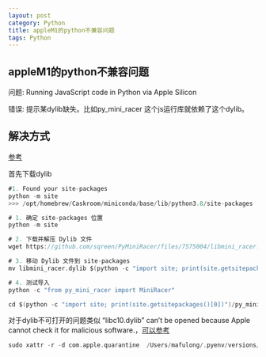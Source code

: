 ```yaml
---
layout: post
category: Python
title: appleM1的python不兼容问题
tags: Python
---
```


## appleM1的python不兼容问题

问题: Running JavaScript code in Python via Apple Silicon

错误: 提示某dylib缺失。比如py_mini_racer 这个js运行库就依赖了这个dylib。 





## 解决方式

[参考](https://medium.com/@Stephen.Z/%EF%B8%8Frunning-javascript-code-in-python-via-apple-silicon-ac9da5da39e3)



首先下载dylib

```scala
#1. Found your site-packages
python -m site
>>> /opt/homebrew/Caskroom/miniconda/base/lib/python3.8/site-packages

# 1. 确定 site-packages 位置
python -m site

# 2. 下载并解压 Dylib 文件
wget https://github.com/sqreen/PyMiniRacer/files/7575004/libmini_racer.dylib.zip && unzip libmini_racer.dylib.zip

# 3. 移动 Dylib 文件到 site-packages
mv libmini_racer.dylib $(python -c "import site; print(site.getsitepackages()[0])")/py_mini_racer/.

# 4. 测试导入
python -c "from py_mini_racer import MiniRacer"

cd $(python -c "import site; print(site.getsitepackages()[0])")/py_mini_racer/.
```



对于dylib不可打开的问题类似 “libc10.dylib” can’t be opened because Apple cannot check it for malicious software.，[可以参考](https://github.com/pytorch/pytorch/issues/120606)

```scala
sudo xattr -r -d com.apple.quarantine  /Users/mafulong/.pyenv/versions/3.11.5/lib/python3.11/site-packages/py_mini_racer/libmini_racer.dylib
```

